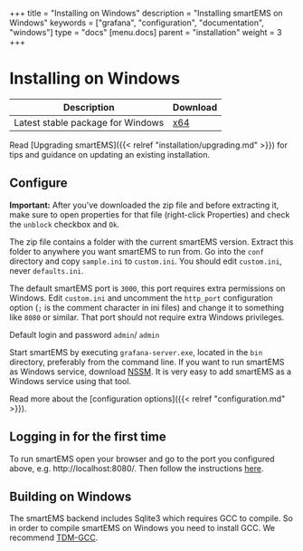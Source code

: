 +++
title = "Installing on Windows"
description = "Installing smartEMS on Windows"
keywords = ["grafana", "configuration", "documentation", "windows"]
type = "docs"
[menu.docs]
parent = "installation"
weight = 3
+++

# Installing on Windows

Description | Download
------------ | -------------
Latest stable package for Windows | [x64](https://grafana.com/grafana/download?platform=windows)

Read [Upgrading smartEMS]({{< relref "installation/upgrading.md" >}}) for tips and guidance on updating an existing
installation.

## Configure

**Important:** After you've downloaded the zip file and before extracting it, make sure to open properties for that file (right-click Properties) and check the `unblock` checkbox and `Ok`.

The zip file contains a folder with the current smartEMS version. Extract
this folder to anywhere you want smartEMS to run from.  Go into the
`conf` directory and copy `sample.ini` to `custom.ini`. You should edit
`custom.ini`, never `defaults.ini`.

The default smartEMS port is `3000`, this port requires extra permissions
on Windows. Edit `custom.ini` and uncomment the `http_port`
configuration option (`;` is the comment character in ini files) and change it to something like `8080` or similar.
That port should not require extra Windows privileges.

Default login and password `admin`/ `admin`


Start smartEMS by executing `grafana-server.exe`, located in the `bin` directory, preferably from the
command line. If you want to run smartEMS as Windows service, download
[NSSM](https://nssm.cc/). It is very easy to add smartEMS as a Windows
service using that tool.

Read more about the [configuration options]({{< relref "configuration.md" >}}).

## Logging in for the first time

To run smartEMS open your browser and go to the port you configured above, e.g. http://localhost:8080/.
Then follow the instructions [here](/guides/getting_started/).

## Building on Windows

The smartEMS backend includes Sqlite3 which requires GCC to compile. So
in order to compile smartEMS on Windows you need to install GCC. We
recommend [TDM-GCC](http://tdm-gcc.tdragon.net/download).

